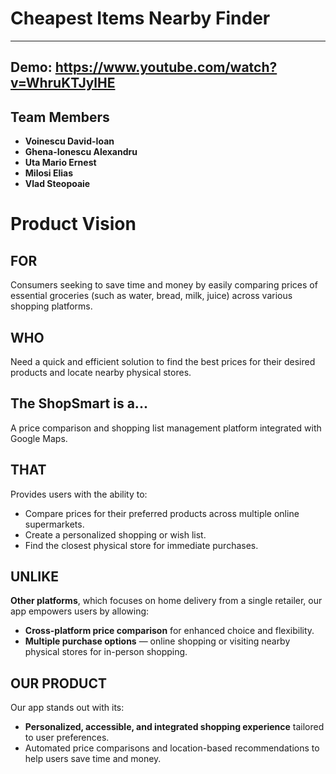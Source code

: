 # **Cheapest Items Nearby Finder**

---
## Demo: https://www.youtube.com/watch?v=WhruKTJylHE
## **Team Members**

- **Voinescu David-Ioan**
- **Ghena-Ionescu Alexandru**
- **Uta Mario Ernest**
- **Milosi Elias**
- **Vlad Steopoaie**

# Product Vision

## FOR
Consumers seeking to save time and money by easily comparing prices of essential groceries (such as water, bread, milk, juice) across various shopping platforms.

## WHO
Need a quick and efficient solution to find the best prices for their desired products and locate nearby physical stores.

## The **ShopSmart** is a...
A price comparison and shopping list management platform integrated with Google Maps.


## THAT
Provides users with the ability to:
- Compare prices for their preferred products across multiple online supermarkets.
- Create a personalized shopping or wish list.
- Find the closest physical store for immediate purchases.

## UNLIKE
**Other platforms**, which focuses on home delivery from a single retailer, our app empowers users by allowing:
- **Cross-platform price comparison** for enhanced choice and flexibility.
- **Multiple purchase options** — online shopping or visiting nearby physical stores for in-person shopping.

## OUR PRODUCT
Our app stands out with its:
- **Personalized, accessible, and integrated shopping experience** tailored to user preferences.
- Automated price comparisons and location-based recommendations to help users save time and money.

